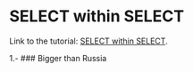 # SELECT within SELECT
Link to the tutorial: [SELECT within SELECT](https://www.sqlzoo.net/wiki/SELECT_within_SELECT_Tutorial).

1.- ### Bigger than Russia


